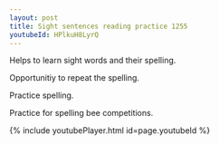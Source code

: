 ```yaml
---
layout: post
title: Sight sentences reading practice 1255
youtubeId: HPlkuH8LyrQ
---
```

 
 
Helps to learn sight words and their spelling.

Opportunitiy to repeat the spelling. 

Practice spelling. 
 
Practice for spelling bee competitions. 
 
{% include youtubePlayer.html id=page.youtubeId %}
 
 
